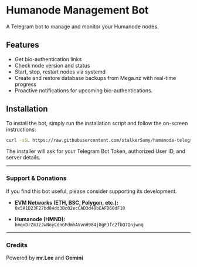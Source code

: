 # Humanode Management Bot

A Telegram bot to manage and monitor your Humanode nodes.

## Features

- Get bio-authentication links
- Check node version and status
- Start, stop, restart nodes via systemd
- Create and restore database backups from Mega.nz with real-time progress
- Proactive notifications for upcoming bio-authentications.

## Installation

To install the bot, simply run the installation script and follow the on-screen instructions:

```bash
curl -sSL https://raw.githubusercontent.com/stalkerSumy/humanode-telegram-bot/main/install.sh | bash
```
The installer will ask for your Telegram Bot Token, authorized User ID, and server details.


---

### Support & Donations

If you find this bot useful, please consider supporting its development.

- **EVM Networks (ETH, BSC, Polygon, etc.):**
  `0x5A1D23F27bd84dd3Bc02ecCAD3d48bEAFD60dF10`

- **Humanode (HMND):**
  `hmqxDrZmJzJwNoyCdnGFdmhAVvnH984j8gFJfc2fbQ7Qnjwnq`

---

### Credits

Powered by **mr.Lee** and **Gemini**
